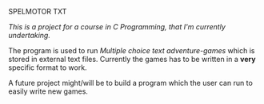 SPELMOTOR TXT

*This is a project for a course in C Programming, that I'm currently undertaking.* 

The program is used to run *Multiple choice text adventure-games* which is stored in external text files. 
Currently the games has to be written in a **very** specific format to work.

A future project might/will be to build a program which the user can run to easily write new games.